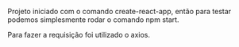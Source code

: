 Projeto iniciado com o comando create-react-app, então para testar podemos simplesmente rodar o comando npm start.

Para fazer a requisição foi utilizado o axios.